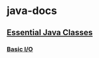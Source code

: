 # java-docs

## [Essential Java Classes](./essential/index.md)

### [Basic I/O](./essential/io/index.md)


